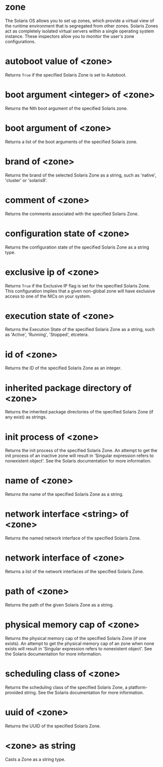 # zone

The Solaris OS allows you to set up zones, which provide a virtual view of the runtime environment that is segregated from other zones. Solaris Zones act as completely isolated virtual servers within a single operating system instance. These inspectors allow you to monitor the user&#39;s zone configurations.

# autoboot value of &lt;zone&gt;

Returns `True` if the specified Solaris Zone is set to Autoboot.

# boot argument &lt;integer&gt; of &lt;zone&gt;

Returns the Nth boot argument of the specified Solaris zone.

# boot argument of &lt;zone&gt;

Returns a list of the boot arguments of the specified Solaris zone.

# brand of &lt;zone&gt;

Returns the brand of the selected Solaris Zone as a string, such as &#39;native&#39;, &#39;cluster&#39; or &#39;solaris9&#39;.

# comment of &lt;zone&gt;

Returns the comments associated with the specified Solaris Zone.

# configuration state of &lt;zone&gt;

Returns the configuration state of the specified Solaris Zone as a string type.

# exclusive ip of &lt;zone&gt;

Returns `True` if the Exclusive IP flag is set for the specified Solaris Zone. This configuration implies that a given non-global zone will have exclusive access to one of the NICs on your system.

# execution state of &lt;zone&gt;

Returns the Execution State of the specified Solaris Zone as a string, such as &#39;Active&#39;, &#39;Running&#39;, &#39;Stopped&#39;, etcetera.

# id of &lt;zone&gt;

Returns the ID of the specified Solaris Zone as an integer.

# inherited package directory of &lt;zone&gt;

Returns the inherited package directories of the specified Solaris Zone (if any exist) as strings.

# init process of &lt;zone&gt;

Returns the init process of the specified Solaris Zone. An attempt to get the init process of an inactive zone will result in &#39;Singular expression refers to nonexistent object&#39;. See the Solaris documentation for more information.

# name of &lt;zone&gt;

Returns the name of the specified Solaris Zone as a string.

# network interface &lt;string&gt; of &lt;zone&gt;

Returns the named network interface of the specified Solaris Zone.

# network interface of &lt;zone&gt;

Returns a list of the network interfaces of the specified Solaris Zone.

# path of &lt;zone&gt;

Returns the path of the given Solaris Zone as a string.

# physical memory cap of &lt;zone&gt;

Returns the physical memory cap of the specified Solaris Zone (if one exists). An attempt to get the physical memory cap of an zone when none exists will result in &#39;Singular expression refers to nonexistent object&#39;.  See the Solaris documentation for more information.

# scheduling class of &lt;zone&gt;

Returns the scheduling class of the specified Solaris Zone, a platform-provided string.  See the Solaris documentation for more information.

# uuid of &lt;zone&gt;

Returns the UUID of the specified Solaris Zone.

# &lt;zone&gt; as string

Casts a Zone as a string type.
